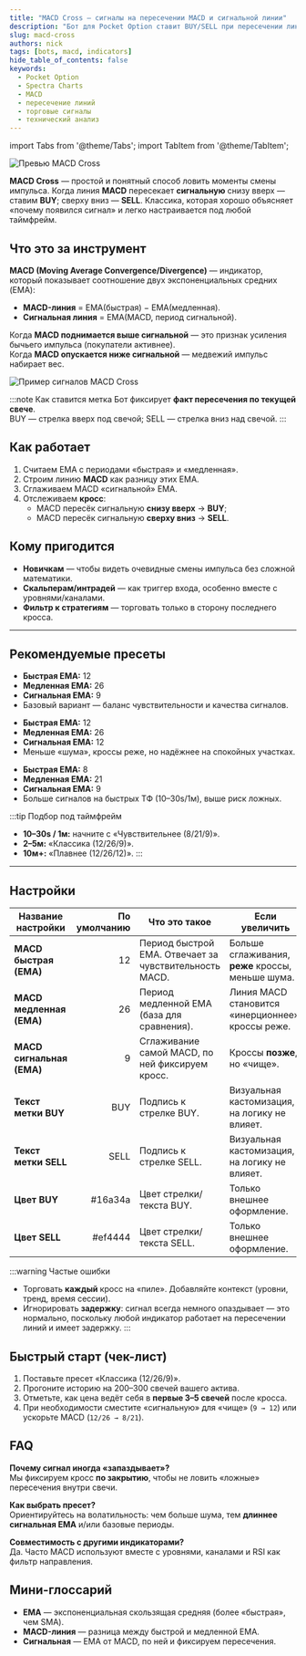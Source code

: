 ```yaml
---
title: "MACD Cross — сигналы на пересечении MACD и сигнальной линии"
description: "Бот для Pocket Option ставит BUY/SELL при пересечении линии MACD и сигнальной. Периоды EMA настраиваются, метки и цвета — тоже."
slug: macd-cross
authors: nick
tags: [bots, macd, indicators]
hide_table_of_contents: false
keywords:
  - Pocket Option
  - Spectra Charts
  - MACD
  - пересечение линий
  - торговые сигналы
  - технический анализ
---
```


import Tabs from '@theme/Tabs';
import TabItem from '@theme/TabItem';

![Превью MACD Cross](/img/blog/macd-cross-prev.png)

**MACD Cross** — простой и понятный способ ловить моменты смены импульса. Когда линия **MACD** пересекает **сигнальную** снизу вверх — ставим **BUY**; сверху вниз — **SELL**. Классика, которая хорошо объясняет «почему появился сигнал» и легко настраивается под любой таймфрейм.
<!-- truncate -->

## Что это за инструмент

**MACD (Moving Average Convergence/Divergence)** — индикатор, который показывает соотношение двух экспоненциальных средних (EMA):  
- **MACD-линия** = EMA(быстрая) − EMA(медленная).  
- **Сигнальная линия** = EMA(MACD, период сигнальной).

Когда **MACD поднимается выше сигнальной** — это признак усиления бычьего импульса (покупатели активнее).  
Когда **MACD опускается ниже сигнальной** — медвежий импульс набирает вес.

![Пример сигналов MACD Cross](/img/blog/macd-cross.png)

:::note Как ставится метка
Бот фиксирует **факт пересечения по текущей свече**.  
BUY — стрелка вверх под свечой; SELL — стрелка вниз над свечой.
:::

## Как работает

1. Считаем EMA с периодами «быстрая» и «медленная».  
2. Строим линию **MACD** как разницу этих EMA.  
3. Сглаживаем MACD «сигнальной» EMA.  
4. Отслеживаем **кросс**:  
   - MACD пересёк сигнальную **снизу вверх** → **BUY**;  
   - MACD пересёк сигнальную **сверху вниз** → **SELL**.

## Кому пригодится

- **Новичкам** — чтобы видеть очевидные смены импульса без сложной математики.  
- **Скальперам/интрадей** — как триггер входа, особенно вместе с уровнями/каналами.  
- **Фильтр к стратегиям** — торговать только в сторону последнего кросса.

---

## Рекомендуемые пресеты

<Tabs groupId="macd-presets" defaultValue="classic" queryString>
  <TabItem value="classic" label="Классика (12/26/9)">
    <ul>
      <li><strong>Быстрая EMA:</strong> 12</li>
      <li><strong>Медленная EMA:</strong> 26</li>
      <li><strong>Сигнальная EMA:</strong> 9</li>
      <li>Базовый вариант — баланс чувствительности и качества сигналов.</li>
    </ul>
  </TabItem>

  <TabItem value="smooth" label="Плавнее (12/26/12)">
    <ul>
      <li><strong>Быстрая EMA:</strong> 12</li>
      <li><strong>Медленная EMA:</strong> 26</li>
      <li><strong>Сигнальная EMA:</strong> 12</li>
      <li>Меньше «шума», кроссы реже, но надёжнее на спокойных участках.</li>
    </ul>
  </TabItem>

  <TabItem value="fast" label="Чувствительнее (8/21/9)">
    <ul>
      <li><strong>Быстрая EMA:</strong> 8</li>
      <li><strong>Медленная EMA:</strong> 21</li>
      <li><strong>Сигнальная EMA:</strong> 9</li>
      <li>Больше сигналов на быстрых ТФ (10–30s/1м), выше риск ложных.</li>
    </ul>
  </TabItem>
</Tabs>

:::tip Подбор под таймфрейм
- **10–30s / 1м:** начните с «Чувствительнее (8/21/9)».  
- **2–5м:** «Классика (12/26/9)».  
- **10м+:** «Плавнее (12/26/12)».
:::

---

## Настройки

| Название настройки | По умолчанию | Что это такое | Если увеличить | Если уменьшить |
| --- | ---:| --- | --- | --- |
| **MACD быстрая (EMA)** | 12 | Период быстрой EMA. Отвечает за чувствительность MACD. | Больше сглаживания, **реже** кроссы, меньше шума. | Больше чувствительности, **чаще** кроссы и ложные триггеры. |
| **MACD медленная (EMA)** | 26 | Период медленной EMA (база для сравнения). | Линия MACD становится «инерционнее», кроссы реже. | MACD реагирует быстрее, появляется больше сигналов. |
| **MACD сигнальная (EMA)** | 9 | Сглаживание самой MACD, по ней фиксируем кросс. | Кроссы **позже**, но «чище». | Кроссы **раньше**, больше чувствительности и шума. |
| **Текст метки BUY** | BUY | Подпись к стрелке BUY. | Визуальная кастомизация, на логику не влияет. | — |
| **Текст метки SELL** | SELL | Подпись к стрелке SELL. | Визуальная кастомизация, на логику не влияет. | — |
| **Цвет BUY** | #16a34a | Цвет стрелки/текста BUY. | Только внешнее оформление. | — |
| **Цвет SELL** | #ef4444 | Цвет стрелки/текста SELL. | Только внешнее оформление. | — |

:::warning Частые ошибки
- Торговать **каждый** кросс на «пиле». Добавляйте контекст (уровни, тренд, время сессии).  
- Игнорировать **задержку**: сигнал всегда немного опаздывает — это нормально, поскольку любой индикатор работает на пересечении линий и имеет задержку.
:::

## Быстрый старт (чек-лист)

1. Поставьте пресет «Классика (12/26/9)».  
2. Прогоните историю на 200–300 свечей вашего актива.  
3. Отметьте, как цена ведёт себя в **первые 3–5 свечей** после кросса.  
4. При необходимости сместите «сигнальную» для «чище» (`9 → 12`) или ускорьте MACD (`12/26 → 8/21`).

## FAQ

**Почему сигнал иногда «запаздывает»?**  
Мы фиксируем кросс **по закрытию**, чтобы не ловить «ложные» пересечения внутри свечи.

**Как выбрать пресет?**  
Ориентируйтесь на волатильность: чем больше шума, тем **длиннее сигнальная EMA** и/или базовые периоды.

**Совместимость с другими индикаторами?**  
Да. Часто MACD используют вместе с уровнями, каналами и RSI как фильтр направления.

## Мини-глоссарий

- **EMA** — экспоненциальная скользящая средняя (более «быстрая», чем SMA).  
- **MACD-линия** — разница между быстрой и медленной EMA.  
- **Сигнальная** — EMA от MACD, по ней и фиксируем пересечения.

